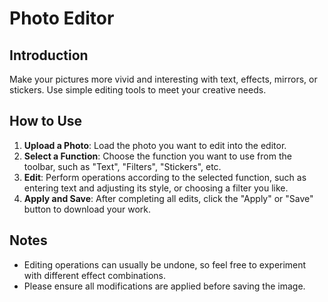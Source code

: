 # Photo Editor

## Introduction

Make your pictures more vivid and interesting with text, effects, mirrors, or stickers. Use simple editing tools to meet your creative needs.

## How to Use

1.  **Upload a Photo**: Load the photo you want to edit into the editor.
2.  **Select a Function**: Choose the function you want to use from the toolbar, such as "Text", "Filters", "Stickers", etc.
3.  **Edit**: Perform operations according to the selected function, such as entering text and adjusting its style, or choosing a filter you like.
4.  **Apply and Save**: After completing all edits, click the "Apply" or "Save" button to download your work.

## Notes

- Editing operations can usually be undone, so feel free to experiment with different effect combinations.
- Please ensure all modifications are applied before saving the image.
